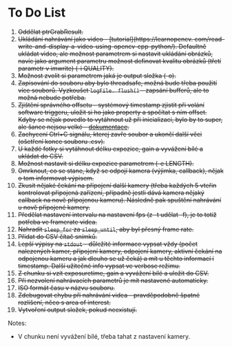 # To Do List

1. ~~Oddělat ptrGrabResult.~~
2. ~~Ukládání nahrávání jako video - [tutorial](https://learnopencv.
   com/read-write-and-display-a-video-using-opencv-cpp-python/). Defaultně ukládat video, ale možnost parametrem si
   nastavit ukládání obrázků, navíc jako argument parametru možnost definovat kvalitu obrázků (třetí parametr v
   imwrite) (-i QUALITY).~~
3. ~~Možnost zvolit si parametrem jaká je output složka (-o).~~
4. ~~Zapisování do souboru aby bylo threadsafe, možná bude třeba použití více souborů.
   Vyzkoušet `logFile. flush()` - zapsání bufferů, ale to možná nebude potřeba.~~
5. ~~Zjištění správného offsetu - systémový timestamp zjistit při volání software triggeru, uložit si ho jako property a
   spočítat s ním offset. Kdyby se nějak povedlo to vytáhnout už při inicializaci, bylo by to super, ale šance nejsou
   velké - [dokumentace](https://docs.baslerweb.com/timestamp).~~
6. ~~Zachycení Ctrl+C signálu, kterej zavře soubor a ukončí další věci (ošetření konce souboru .csv).~~
7. ~~U každé fotky si vytáhnout délku expozice, gain a vyvážení bílé a ukládat do CSV.~~
8. ~~Možnost nastavit si délku expozice parametrem (-e LENGTH).~~
9. ~~Omrknout, co se stane, když se odpojí kamera (výjimka, callback), nějak o tom informovat výpisem.~~
10. ~~Zkusit nějaké čekání na připojení další kamery (třeba každých 5 vteřin kontrolovat připojená zařízení, případně
    jestli dává kamera nějaký callback na nově připojenou kameru). Následně pak spuštění nahrávání u nově připojené
    kamery.~~
11. ~~Předělat nastavení intervalu na nastavení fps (z -t udělat -f), je to totiž potřeba ve framerate videa.~~
12. ~~Nahradit `sleep_for` za `sleep_until`, aby byl přesný frame rate.~~
13. ~~Přidat do CSV čítač snímků.~~
14. ~~Lepší výpisy na `stdout` - důležité informace vypsat vždy (počet nalezených kamer, připojení kamery, odpojení 
    kamery, aktivní čekání na odpojenou kameru a jak dlouho se už čeká) a mít u těchto informací i timestamp. Další 
    užitečné info vypsat ve verbose režimu.~~
15. ~~Z chunku si vzít exposuretime, gain a vyvážení bílé a uložit do CSV.~~
16. ~~Při nezvolení nahrávacích parametrů je mít nastavené automaticky.~~
17. ~~ISO formát času v názvu souboru.~~
18. ~~Zdebugovat chybu při nahrávání videa - pravděpodobně špatné rozlišení, něco s area of interest.~~
19. ~~Vytvoření output složek, pokud neexistují.~~

Notes:
* V chunku není vyvážení bílé, třeba tahat z nastavení kamery.
